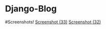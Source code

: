 # Django-Blog
#Screenshots!
[Screenshot (33)](https://user-images.githubusercontent.com/95761721/220951206-364f9348-4d82-42ba-aca5-593e832f8fe9.png)
[Screenshot (32)](https://user-images.githubusercontent.com/95761721/220951313-ad1f1b3f-1d5b-46b4-869d-61e1eac58b11.png)
